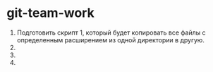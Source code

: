 # git-team-work
1. Подготовить скрипт 1, который будет копировать все файлы с определенным расширением из одной директории в другую.
2. 
3.
4.
